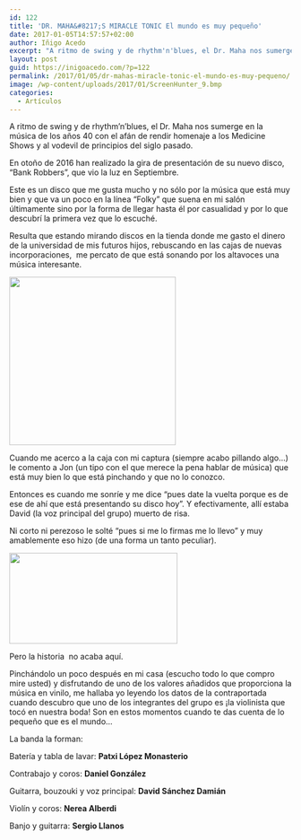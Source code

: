 ```yaml
---
id: 122
title: 'DR. MAHA&#8217;S MIRACLE TONIC El mundo es muy pequeño'
date: 2017-01-05T14:57:57+02:00
author: Iñigo Acedo
excerpt: "A ritmo de swing y de rhythm'n'blues, el Dr. Maha nos sumerge en la música de los años 40 con el afán de rendir homenaje a los Medicine Shows y al vodevil de principios del siglo pasado."
layout: post
guid: https://inigoacedo.com/?p=122
permalink: /2017/01/05/dr-mahas-miracle-tonic-el-mundo-es-muy-pequeno/
image: /wp-content/uploads/2017/01/ScreenHunter_9.bmp
categories:
  - Artículos
---
```

A ritmo de swing y de rhythm&#8217;n&#8217;blues, el Dr. Maha nos sumerge en la música de los años 40 con el afán de rendir homenaje a los Medicine Shows y al vodevil de principios del siglo pasado.

<!--more-->

En otoño de 2016 han realizado la gira de presentación de su nuevo disco, “Bank Robbers”, que vio la luz en Septiembre.

Este es un disco que me gusta mucho y no sólo por la música que está muy bien y que va un poco en la línea “Folky” que suena en mi salón últimamente sino por la forma de llegar hasta él por casualidad y por lo que descubrí la primera vez que lo escuché.

Resulta que estando mirando discos en la tienda donde me gasto el dinero de la universidad de mis futuros hijos, rebuscando en las cajas de nuevas incorporaciones,  me percato de que está sonando por los altavoces una música interesante.

<img class="alignnone size-medium wp-image-112" src="https://inigoacedo.com/wp-content/uploads/2017/01/ScreenHunter_8-297x300.bmp" alt="" width="297" height="300" srcset="https://inigoacedo.com/wp-content/uploads/2017/01/ScreenHunter_8-297x300.bmp 297w, https://inigoacedo.com/wp-content/uploads/2017/01/ScreenHunter_8-100x100.bmp 100w, https://inigoacedo.com/wp-content/uploads/2017/01/ScreenHunter_8.bmp 428w" sizes="(max-width: 297px) 100vw, 297px" /> 

Cuando me acerco a la caja con mi captura (siempre acabo pillando algo…) le comento a Jon (un tipo con el que merece la pena hablar de música) que está muy bien lo que está pinchando y que no lo conozco.

Entonces es cuando me sonríe y me dice “pues date la vuelta porque es de ese de ahí que está presentando su disco hoy”. Y efectivamente, allí estaba David (la voz principal del grupo) muerto de risa.

Ni corto ni perezoso le solté “pues si me lo firmas me lo llevo” y muy amablemente eso hizo (de una forma un tanto peculiar).

[<img class="alignnone size-medium wp-image-223" src="https://inigoacedo.com/wp-content/uploads/2017/01/ScreenHunter_3-1-300x162.bmp" alt="" width="300" height="162" srcset="https://inigoacedo.com/wp-content/uploads/2017/01/ScreenHunter_3-1-300x162.bmp 300w, https://inigoacedo.com/wp-content/uploads/2017/01/ScreenHunter_3-1-768x416.bmp 768w, https://inigoacedo.com/wp-content/uploads/2017/01/ScreenHunter_3-1-1024x554.bmp 1024w, https://inigoacedo.com/wp-content/uploads/2017/01/ScreenHunter_3-1.bmp 1057w" sizes="(max-width: 300px) 100vw, 300px" />](https://inigoacedo.com/wp-content/uploads/2017/01/ScreenHunter_3-1.bmp)

Pero la historia  no acaba aquí.

Pinchándolo un poco después en mi casa (escucho todo lo que compro mire usted) y disfrutando de uno de los valores añadidos que proporciona la música en vinilo, me hallaba yo leyendo los datos de la contraportada cuando descubro que uno de los integrantes del grupo es ¡la violinista que tocó en nuestra boda! Son en estos momentos cuando te das cuenta de lo pequeño que es el mundo…

La banda la forman:

Batería y tabla de lavar: **Patxi López Monasterio**

Contrabajo y coros: **Daniel González**

Guitarra, bouzouki y voz principal: **David Sánchez Damián**

Violín y coros: **Nerea Alberdi**

Banjo y guitarra: **Sergio Llanos**

&nbsp;